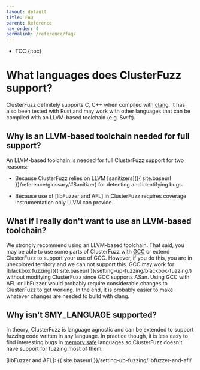 ```yaml
---
layout: default
title: FAQ
parent: Reference
nav_order: 4
permalink: /reference/faq/
---
```


- TOC
{:toc}

# What languages does ClusterFuzz support?

ClusterFuzz definitely supports C, C++ when compiled with
[clang](https://clang.llvm.org/). It has also been tested with Rust and may work
with other languages that can be compiled with an LLVM-based toolchain (e.g.
Swift).

## Why is an LLVM-based toolchain needed for full support?

An LLVM-based toolchain is needed for full ClusterFuzz support for two reasons:
* Because ClusterFuzz relies on LLVM [sanitizers]({{ site.baseurl }}/reference/glossary/#Sanitizer) 
  for detecting and identifying bugs.

* Because use of [libFuzzer and AFL] in ClusterFuzz requires coverage
  instrumentation only LLVM can provide.

## What if I really don't want to use an LLVM-based toolchain?

We strongly recommend using an LLVM-based toolchain. That said, you may be able
to use some parts of ClusterFuzz with [GCC](https://gcc.gnu.org/) or extend
ClusterFuzz to support your use of GCC. However, if you do this, you are in
unexplored territory and we can not support this. GCC may work for
[blackbox fuzzing]({{ site.baseurl }}/setting-up-fuzzing/blackbox-fuzzing/)
without modifying ClusterFuzz since GCC supports ASan. Using GCC with AFL or
libFuzzer would probably require considerable changes to ClusterFuzz to get
working. In the end, it is probably easier to make whatever changes are needed
to build with clang.

## Why isn't $MY_LANGUAGE supported?

In theory, ClusterFuzz is language agnostic and can be extended to support
fuzzing code written in any language. In practice though, it is less easy to
find interesting bugs in
[memory safe](https://en.wikipedia.org/wiki/Memory_safety) languages so
ClusterFuzz doesn't have support for fuzzing most of them.

[SanitizerCoverage]: https://clang.llvm.org/docs/SanitizerCoverage.html
[libFuzzer and AFL]: {{ site.baseurl }}/setting-up-fuzzing/libfuzzer-and-afl/
